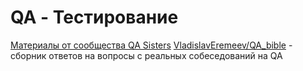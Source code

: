 # QA - Тестирование

[Материалы от сообщества QA Sisters](https://docs.google.com/spreadsheets/d/1jfC3vrW1NFAZz91Xp7rL4RqFhVoSJTBbbSs0JHiu0eg/edit?usp=sharing)
[VladislavEremeev/QA_bible](https://github.com/VladislavEremeev/QA_bible) - сборник ответов на вопросы с реальных собеседований на QA
